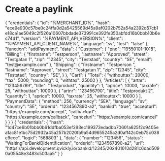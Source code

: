 # Create a paylink

<include from="Snippets-PaylinkAPI.md" element-id="snippet-header" />


<code-block>
{
    "credentials": {
        "id": "%MERCHANT_ID%",
        "hash": "ece9e930c57be0c24ffa0d2a5425569d45a9af0202b752a54a2392d57cb1e18ca1ae5049c2f526a10607bbdade373991ce392fe350abfdd16b0bbb10b6ec74d1",
        "version": "%PAYMENT_API_VERSION%",
        "client": "%PAYMENT_API_CLIENT_NAME%",
        "language": "sv",
        "test": "false"
    },
    "function": "addPayment",
    "data": {
        "Customer": {
            "pno": "19550101-1018",
            "Billing": {
                "firstname": "Testperson",
                "lastname": "Approved",
                "street": "Testgatan 1",
                "zip": "12345",
                "city": "Teststad",
                "country": "SE",
                "email": "test@example.com"
            },
            "Shipping": {
                "firstname": "Testperson ",
                "lastname": "Approved",
                "street": "Testgatan 1",
                "zip": "12345",
                "city": "Teststad",
                "country": "SE",
            }
        },
        "Cart": {
            "Total": {
                "withouttax": 20000,
                "tax": 5000,
                "rounding": 0,
                "withtax": 25000
            }
        },
        "Articles": [
            {
                "artnr": "123456789",
                "title": "Testprodukt",
                "quantity": 1,
                "aprice": 10000,
                "taxrate": 25,
                "withouttax": 10000
            },
            {
                "artnr": "123456790",
                "title": "Testprodukt 2",
                "quantity": 1,
                "aprice": 10000,
                "taxrate": 25,
                "withouttax": 10000
            }
        ],
        "PaymentData": {
            "method": 256,
            "currency": "SEK",
            "language": "sv",
            "country": "SE",
            "orderid": "1234567890-a2",
            "bankid": "true",
            "accepturl": "https://example.com/accept",
            "callbackurl": "https://example.com/callback",
            "cancelurl": "https://example.com/cancel"
        }
    }
}
</code-block>

<code-block>
{
    "credentials": {
        "hash": "1d47ce6b01bbb0b61ddfba053ef293ec199373edadbb70601a625f2c9405ea1ac81e1bc75d2932a45a257b2020fa9a54d9655245a2d0aff42c0eb75c039e9ece",
        "logid": "568803"
    },
    "data": {
        "number": "123456",
        "status": "WaitingForBankIDIdentification",
        "orderid": "1234567890-a2",
        "url": "https://api.development.qvickly.io/bankid/12345/202401010d281c6dad5090a05548e3483c503aa5"
    }
}
</code-block>